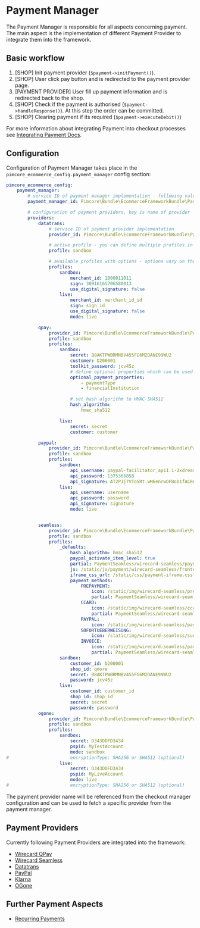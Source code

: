 # Payment Manager

The Payment Manager is responsible for all aspects concerning payment. The main aspect is the implementation
of different Payment Provider to integrate them into the framework. 

## Basic workflow
   1. [SHOP] Init payment provider (`$payment->initPayment()`).
   2. [SHOP] User click pay button and is redirected to the payment provider page.
   3. [PAYMENT PROVIDER] User fill up payment information and is redirected back to the shop.
   4. [SHOP] Check if the payment is authorised (`$payment->handleResponse()`). At this step the order can be committed.
   5. [SHOP] Clearing payment if its required (`$payment->executeDebit()`)
   
For more information about integrating Payment into checkout processes see 
[Integrating Payment Docs](../13_Checkout_Manager/07_Integrating_Payment.md). 


## Configuration

Configuration of Payment Manager takes place in the `pimcore_ecommerce_config.payment_manager` config section: 

```yaml
pimcore_ecommerce_config:
    payment_manager:
        # service ID of payment manager implementation - following value is default value an can be omitted
        payment_manager_id: Pimcore\Bundle\EcommerceFrameworkBundle\PaymentManager\PaymentManager

        # configuration of payment providers, key is name of provider
        providers:
            datatrans:
                # service ID of payment provider implementation
                provider_id: Pimcore\Bundle\EcommerceFrameworkBundle\PaymentManager\Payment\Datatrans

                # active profile - you can define multiple profiles in the section below 
                profile: sandbox

                # available profiles with options - options vary on the provider implementation as the
                profiles:
                    sandbox:
                        merchant_id: 1000011011
                        sign: 30916165706580013
                        use_digital_signature: false
                    live:
                        merchant_id: merchant_id_id
                        sign: sign_id
                        use_digital_signature: false
                        mode: live

            qpay:
                provider_id: Pimcore\Bundle\EcommerceFrameworkBundle\PaymentManager\Payment\QPay
                profile: sandbox
                profiles:
                    sandbox:
                        secret: B8AKTPWBRMNBV455FG6M2DANE99WU2
                        customer: D200001
                        toolkit_password: jcv45z
                        # define optional properties which can be used in initPayment (see Wirecard documentation)
                        optional_payment_properties:
                            - paymentType
                            - financialInstitution

                        # set hash algorithm to HMAC-SHA512
                        hash_algorithm:
                            hmac_sha512

                    live:
                        secret: secret
                        customer: customer

            paypal:
                provider_id: Pimcore\Bundle\EcommerceFrameworkBundle\PaymentManager\Payment\PayPal
                profile: sandbox
                profiles:
                    sandbox:
                        api_username: paypal-facilitator_api1.i-2xdream.de
                        api_password: 1375366858
                        api_signature: AT2PJj7VTo5Rt.wM6enrwOFBoD1fACBe1RbAEMsSshWFRhpvjAuPR8wD
                    live:
                        api_username: username
                        api_password: password
                        api_signature: signature
                        mode: live


            seamless:
                provider_id: Pimcore\Bundle\EcommerceFrameworkBundle\PaymentManager\Payment\WirecardSeamless
                profile: sandbox
                profiles:
                    _defaults:
                        hash_algorithm: hmac_sha512
                        paypal_activate_item_level: true
                        partial: PaymentSeamless/wirecard-seamless/payment-method-selection.html.php
                        js: /static/js/payment/wirecard-seamless/frontend.js
                        iframe_css_url: /static/css/payment-iframe.css?elementsclientauth=disabled
                        payment_methods:
                            PREPAYMENT:
                                icon: /static/img/wirecard-seamless/prepayment.png
                                partial: PaymentSeamless/wirecard-seamless/payment-method/prepayment.html.php
                            CCARD:
                                icon: /static/img/wirecard-seamless/ccard.png
                                partial: PaymentSeamless/wirecard-seamless/payment-method/ccard.html.php
                            PAYPAL:
                                icon: /static/img/wirecard-seamless/paypal.png
                            SOFORTUEBERWEISUNG:
                                icon: /static/img/wirecard-seamless/sue.png
                            INVOICE:
                                icon: /static/img/wirecard-seamless/payolution.png
                                partial: PaymentSeamless/wirecard-seamless/payment-method/invoice.html.php
                    sandbox:
                        customer_id: D200001
                        shop_id: qmore
                        secret: B8AKTPWBRMNBV455FG6M2DANE99WU2
                        password: jcv45z
                    live:
                        customer_id: customer_id
                        shop_id: shop_id
                        secret: secret
                        password: password
            ogone:
                provider_id: Pimcore\Bundle\EcommerceFrameworkBundle\PaymentManager\Payment\OGone
                profile: sandbox
                profiles:
                    sandbox:
                        secret: D343DDFD3434
                        pspid: MyTestAccount
                        mode: sandbox                        
#                       encryptionType: SHA256 or SHA512 (optional)                                              
                    live:
                        secret: D343DDFD3434
                        pspid: MyLiveAccount
                        mode: live                        
#                       encryptionType: SHA256 or SHA512 (optional)                                                             
```

The payment provider name will be referenced from the checkout manager configuration and can be used to fetch a specific
provider from the payment manager.

## Payment Providers
Currently following Payment Providers are integrated into the framework: 

- [Wirecard QPay](./01_Wirecard_QPay.md)
- [Wirecard Seamless](./02_Wirecard_Seamless.md)
- [Datatrans](./03_Datatrans.md)
- [PayPal](./04_PayPal.md)
- [Klarna](./05_Klarna.md)
- [OGone](./06_OGone.md)


## Further Payment Aspects
- [Recurring Payments](10_Recurring_Payments.md)
